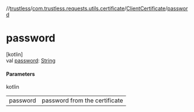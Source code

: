 //[trustless](../../../index.md)/[com.trustless.requests.utils.certificate](../index.md)/[ClientCertificate](index.md)/[password](password.md)

# password

[kotlin]\
val [password](password.md): [String](https://kotlinlang.org/api/latest/jvm/stdlib/kotlin/-string/index.html)

#### Parameters

kotlin

| | |
|---|---|
| password | password from the certificate |
